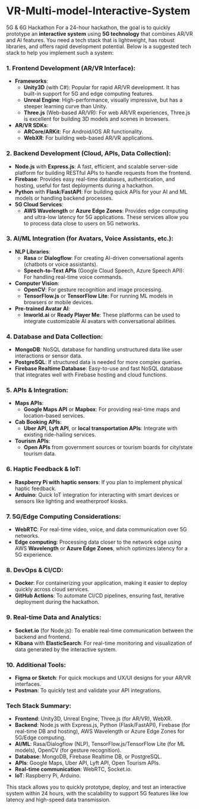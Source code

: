 # VR-Multi-model-Interactive-System
5G &amp; 6G Hackathon
For a 24-hour hackathon, the goal is to quickly prototype an **interactive system** using **5G technology** that combines AR/VR and AI features. You need a tech stack that is lightweight, has robust libraries, and offers rapid development potential. Below is a suggested tech stack to help you implement such a system:

### **1. Frontend Development (AR/VR Interface)**:
   - **Frameworks**: 
     - **Unity3D** (with C#): Popular for rapid AR/VR development. It has built-in support for 5G and edge computing features.
     - **Unreal Engine**: High-performance, visually impressive, but has a steeper learning curve than Unity.
     - **Three.js** (Web-based AR/VR): For web AR/VR experiences, Three.js is excellent for building 3D models and scenes in browsers.
   - **AR/VR SDKs**:
     - **ARCore/ARKit**: For Android/iOS AR functionality.
     - **WebXR**: For building web-based AR/VR applications.

### **2. Backend Development (Cloud, APIs, Data Collection)**:
   - **Node.js** with **Express.js**: A fast, efficient, and scalable server-side platform for building RESTful APIs to handle requests from the frontend.
   - **Firebase**: Provides easy real-time databases, authentication, and hosting, useful for fast deployments during a hackathon.
   - **Python** with **Flask**/**FastAPI**: For building quick APIs for your AI and ML models or handling backend processes.
   - **5G Cloud Services**:
     - **AWS Wavelength** or **Azure Edge Zones**: Provides edge computing and ultra-low latency for 5G applications. These services allow you to process data close to users on 5G networks.

### **3. AI/ML Integration (for Avatars, Voice Assistants, etc.)**:
   - **NLP Libraries**:
     - **Rasa** or **Dialogflow**: For creating AI-driven conversational agents (chatbots or voice assistants).
     - **Speech-to-Text APIs** (Google Cloud Speech, Azure Speech API): For handling real-time voice commands.
   - **Computer Vision**:
     - **OpenCV**: For gesture recognition and image processing.
     - **TensorFlow.js** or **TensorFlow Lite**: For running ML models in browsers or mobile devices.
   - **Pre-trained Avatar AI**:
     - **Inworld.ai** or **Ready Player Me**: These platforms can be used to integrate customizable AI avatars with conversational abilities.

### **4. Database and Data Collection**:
   - **MongoDB**: NoSQL database for handling unstructured data like user interactions or sensor data.
   - **PostgreSQL**: If structured data is needed for more complex queries.
   - **Firebase Realtime Database**: Easy-to-use and fast NoSQL database that integrates well with Firebase hosting and cloud functions.

### **5. APIs & Integration**:
   - **Maps APIs**:
     - **Google Maps API** or **Mapbox**: For providing real-time maps and location-based services.
   - **Cab Booking APIs**:
     - **Uber API**, **Lyft API**, or **local transportation APIs**: Integrate with existing ride-hailing services.
   - **Tourism APIs**: 
     - **Open APIs** from government sources or tourism boards for city/state tourism data.
   
### **6. Haptic Feedback & IoT**:
   - **Raspberry Pi with haptic sensors**: If you plan to implement physical haptic feedback.
   - **Arduino**: Quick IoT integration for interacting with smart devices or sensors like lighting and weatherproof kiosks.

### **7. 5G/Edge Computing Considerations**:
   - **WebRTC**: For real-time video, voice, and data communication over 5G networks.
   - **Edge computing**: Processing data closer to the network edge using AWS **Wavelength** or **Azure Edge Zones**, which optimizes latency for a 5G experience.

### **8. DevOps & CI/CD**:
   - **Docker**: For containerizing your application, making it easier to deploy quickly across cloud services.
   - **GitHub Actions**: To automate CI/CD pipelines, ensuring fast, iterative deployment during the hackathon.

### **9. Real-time Data and Analytics**:
   - **Socket.io** (for Node.js): To enable real-time communication between the backend and frontend.
   - **Kibana** with **ElasticSearch**: For real-time monitoring and visualization of data generated by the interactive system.

### **10. Additional Tools**:
   - **Figma or Sketch**: For quick mockups and UX/UI designs for your AR/VR interfaces.
   - **Postman**: To quickly test and validate your API integrations.

### **Tech Stack Summary**:
- **Frontend**: Unity3D, Unreal Engine, Three.js (for AR/VR), WebXR.
- **Backend**: Node.js with Express.js, Python (Flask/FastAPI), Firebase (for real-time DB and hosting), AWS Wavelength or Azure Edge Zones for 5G/Edge computing.
- **AI/ML**: Rasa/Dialogflow (NLP), TensorFlow.js/TensorFlow Lite (for ML models), OpenCV (for gesture recognition).
- **Database**: MongoDB, Firebase Realtime DB, or PostgreSQL.
- **APIs**: Google Maps, Uber API, Lyft API, Open Tourism APIs.
- **Real-time communication**: WebRTC, Socket.io.
- **IoT**: Raspberry Pi, Arduino.

This stack allows you to quickly prototype, deploy, and test an interactive system within 24 hours, with the scalability to support 5G features like low latency and high-speed data transmission.

